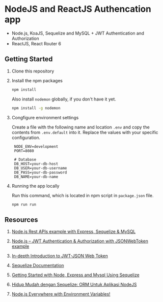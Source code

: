 # NodeJS and ReactJS Authencation app
- Node.js, KoaJS, Sequelize and MySQL + JWT Authentication and Authorization
- ReactJS, React Router 6
## Getting Started

1. Clone this repository

2. Install the npm packages

   ```bash
   npm install
   ```

   Also install `nodemon` globally, if you don't have it yet.

   ```bash
   npm install -g nodemon
   ```

3. Congfigure environment settings

   Create a file with the following name and location `.env` and copy the contents from `.env.default` into it. Replace the values with your specific configuration.

   ```javasscript
    NODE_ENV=development
    PORT=8080

    # Database
    DB_HOST=your-db-host
    DB_USER=your-db-username
    DB_PASS=your-db-password
    DB_NAME=your-db-name
   ```

4. Running the app locally

   Run this command, which is located in npm script in `package.json` file.

   ```bash
   npm run run
   ```

## Resources

1. [Node.js Rest APIs example with Express, Sequelize & MySQL](https://bezkoder.com/node-js-express-sequelize-mysql/)

2. [Node.js – JWT Authentication & Authorization with JSONWebToken example](https://bezkoder.com/node-js-jwt-authentication-mysql/)

3. [In-depth Introduction to JWT-JSON Web Token](https://bezkoder.com/jwt-json-web-token/)

4. [Sequelize Documentation](https://sequelize.org/master/)

5. [Getting Started with Node, Express and Mysql Using Sequelize](https://medium.com/@prajramesh93/getting-started-with-node-express-and-mysql-using-sequelize-ed1225afc3e0)

6. [Hidup Mudah dengan Sequelize: ORM Untuk Aplikasi NodeJS](https://refactory.id/post/91-hidup-mudah-dengan-sequelize-orm-untuk-aplikasi-nodejs)

7. [Node.js Everywhere with Environment Variables!](https://medium.com/the-node-js-collection/making-your-node-js-work-everywhere-with-environment-variables-2da8cdf6e786)